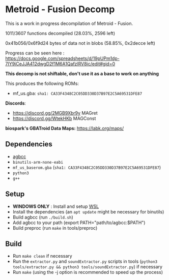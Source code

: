 # Metroid - Fusion Decomp

This is a work in progress decompilation of Metroid - Fusion.

1011/3607 functions decompiled (28.03%, 2596 left)

0x41b056/0x6f9d24 bytes of data not in blobs (58.85%, 0x2decce left)

Progress can be seen here : https://docs.google.com/spreadsheets/d/19pUPm1dp-7IY9iCeJJA412dwgD2f1M6A1QafzlRV8ic/edit#gid=0

**This decomp is not shiftable, don't use it as a base to work on anything**

This produces the following ROMs:

- mf_us.gba: `sha1: CA33F4348C2C05DD330D37B97E2C5A69531DFE87`

**Discords**: 
- https://discord.gg/2MGB9Xbr9y MAGret
- https://discord.gg/WtekHKb MAGConst

**biospark's GBATroid Data Maps:** https://labk.org/maps/

## Dependencies

- [agbcc](https://github.com/pret/agbcc)
- `binutils-arm-none-eabi`
- `mf_us_baserom.gba` (`sha1: CA33F4348C2C05DD330D37B97E2C5A69531DFE87`)
- `python3`
- `g++`

## Setup

- **WINDOWS ONLY** : Install and setup [WSL](https://docs.microsoft.com/en-us/windows/wsl/install)
- Install the dependencies (an `apt update` might be necessary for binutils)
- Build agbcc (run `./build.sh`)
- Add agbcc to your path (export PATH="path/to/agbcc:$PATH")
- Build preproc (run `make` in tools/preproc)

## Build

- Run `make clean` if necessary
- Run the `extractor.py` and `soundExtractor.py` scripts in tools (`python3 tools/extractor.py && python3 tools/soundExtractor.py`) if necessary
- Run `make` (using the -j option is recommended to speed up the process)
